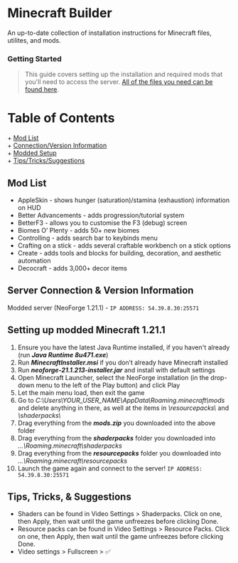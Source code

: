# Minecraft Builder
An up-to-date collection of installation instructions for Minecraft files, utilites, and mods. 

### Getting Started 
>This guide covers setting up the installation and required mods that you'll need to access the server. [All of the files you need can be found here](https://drive.google.com/drive/folders/1cEn3LVxxaCAZCpomDuQk2tDxF8ocPCHA?usp=sharing). 

# Table of Contents
    
\+ [Mod List](#list-of-mods)  
\+ [Connection/Version Information](#server-connection--version-information)   
\+ [Modded Setup](#setting-up-modded-minecraft-1211)  
\+ [Tips/Tricks/Suggestions](#tips-tricks--suggestions)    
  
## Mod List  
- AppleSkin - shows hunger (saturation)/stamina (exhaustion) information on HUD
- Better Advancements - adds progression/tutorial system
- BetterF3 - allows you to customise the F3 (debug) screen
- Biomes O’ Plenty - adds 50+ new biomes
- Controlling - adds search bar to keybinds menu
- Crafting on a stick - adds several craftable workbench on a stick options
- Create - adds tools and blocks for building, decoration, and aesthetic automation
- Decocraft - adds 3,000+ decor items
  
  
## Server Connection & Version Information  
  Modded server (NeoForge 1.21.1) - `IP ADDRESS: 54.39.8.30:25571`

## Setting up modded Minecraft 1.21.1   
1. Ensure you have the latest Java Runtime installed, if you haven't already (run ***Java Runtime 8u471.exe***)  
2. Run ***MinecraftInstaller.msi*** if you don’t already have Minecraft installed  
3. Run ***neoforge-21.1.213-installer.jar*** and install with default settings  
4. Open Minecraft Launcher, select the NeoForge installation (in the drop-down menu to the left of the Play button) and click Play  
5. Let the main menu load, then exit the game  
6. Go to *C:\Users\YOUR_USER_NAME\AppData\Roaming\.minecraft\mods* and delete anything in there, as well at the items in *\resourcepacks\\* and *\shaderpacks\\*  
7. Drag everything from the ***mods.zip*** you downloaded into the above folder
8. Drag everything from the ***shaderpacks*** folder you downloaded into *...\Roaming\.minecraft\shaderpacks*
9. Drag everything from the ***resourcepacks*** folder you downloaded into *...\Roaming\.minecraft\resourcepacks*
10. Launch the game again and connect to the server! `IP ADDRESS: 54.39.8.30:25571`

## Tips, Tricks, & Suggestions
- Shaders can be found in Video Settings > Shaderpacks. Click on one, then Apply, then wait until the game unfreezes before clicking Done.
- Resource packs can be found in Video Settings > Resource Packs. Click on one, then Apply, then wait until the game unfreezes before clicking Done.
- Video settings > Fullscreen > ✅
